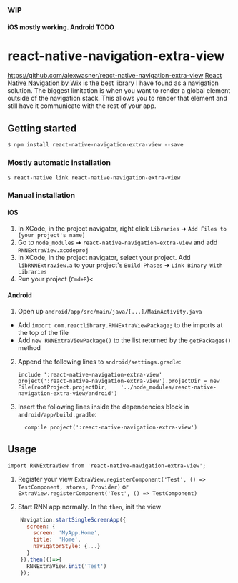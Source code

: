 
### WIP

#### iOS mostly working. Android TODO

# react-native-navigation-extra-view
https://github.com/alexwasner/react-native-navigation-extra-view
[React Native Navigation by Wix](https://github.com/wix/react-native-navigation) is the best library I have found as a navigation solution. The biggest limitation is when  you want to render a global element outside of the navigation stack. This allows you to render that element and still have it communicate with the rest of your app.

## Getting started

`$ npm install react-native-navigation-extra-view --save`

### Mostly automatic installation

`$ react-native link react-native-navigation-extra-view`

### Manual installation


#### iOS

1. In XCode, in the project navigator, right click `Libraries` ➜ `Add Files to [your project's name]`
2. Go to `node_modules` ➜ `react-native-navigation-extra-view` and add `RNNExtraView.xcodeproj`
3. In XCode, in the project navigator, select your project. Add `libRNNExtraView.a` to your project's `Build Phases` ➜ `Link Binary With Libraries`
4. Run your project (`Cmd+R`)<

#### Android

1. Open up `android/app/src/main/java/[...]/MainActivity.java`
  - Add `import com.reactlibrary.RNNExtraViewPackage;` to the imports at the top of the file
  - Add `new RNNExtraViewPackage()` to the list returned by the `getPackages()` method
2. Append the following lines to `android/settings.gradle`:
  	```
  	include ':react-native-navigation-extra-view'
  	project(':react-native-navigation-extra-view').projectDir = new File(rootProject.projectDir, 	'../node_modules/react-native-navigation-extra-view/android')
  	```
3. Insert the following lines inside the dependencies block in `android/app/build.gradle`:
  	```
      compile project(':react-native-navigation-extra-view')
  	```


## Usage
```
import RNNExtraView from 'react-native-navigation-extra-view';
```

1. Register your view
 ```ExtraView.registerComponent('Test', () => TestComponent, stores, Provider)```
 or 
 ```ExtraView.registerComponent('Test', () => TestComponent)```

2. Start RNN app normally. In the `then`, init the view
```javascript
    Navigation.startSingleScreenApp({
      screen: {
        screen: 'MyApp.Home',
        title:  'Home',
        navigatorStyle: {...}
      }
    }).then(()=>{
      RNNExtraView.init('Test')
    });
```
  